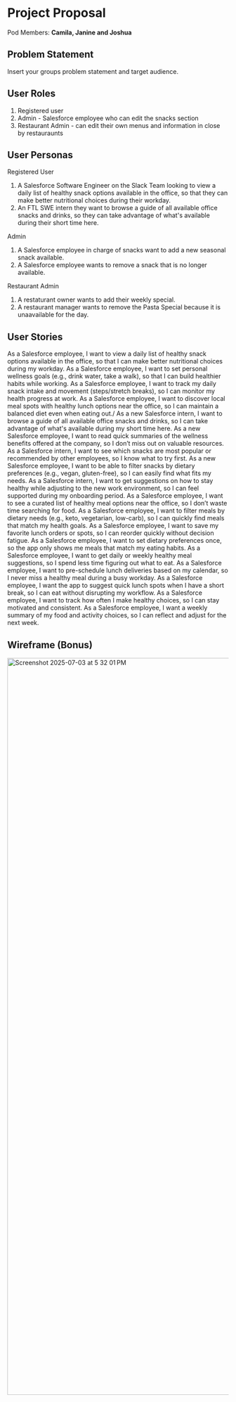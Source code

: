 # Project Proposal

Pod Members: **Camila, Janine and Joshua**

## Problem Statement

Insert your groups problem statement and target audience.

## User Roles

1) Registered user
2) Admin - Salesforce employee who can edit the snacks section
3) Restaurant Admin - can edit their own menus and information in close by restauraunts 

## User Personas

Registered User 
1) A Salesforce Software Engineer on the Slack Team looking to view a daily list of healthy snack options available in the office, so that they can make better nutritional choices during their workday.
2) An FTL SWE intern they want to browse a guide of all available office snacks and drinks, so they can take advantage of what's available during their short time here.

Admin 
1) A Salesforce employee in charge of snacks want to add a new seasonal snack available.
2) A Salesforce employee wants to remove a snack that is no longer available.

Restaurant Admin 
1) A restaturant owner wants to add their weekly special.
2) A restaurant manager wants to remove the Pasta Special because it is unaavailable for the day. 

## User Stories

As a Salesforce employee, I want to view a daily list of healthy snack options available in the office, so that I can make better nutritional choices during my workday.
As a Salesforce employee, I want to set personal wellness goals (e.g., drink water, take a walk), so that I can build healthier habits while working.
As a Salesforce employee, I want to track my daily snack intake and movement (steps/stretch breaks), so I can monitor my health progress at work.
As a Salesforce employee, I want to discover local meal spots with healthy lunch options near the office, so I can maintain a balanced diet even when eating out./
As a new Salesforce intern, I want to browse a guide of all available office snacks and drinks, so I can take advantage of what's available during my short time here.
As a new Salesforce employee, I want to read quick summaries of the wellness benefits offered at the company, so I don’t miss out on valuable resources.
As a Salesforce intern, I want to see which snacks are most popular or recommended by other employees, so I know what to try first.
As a new Salesforce employee, I want to be able to filter snacks by dietary preferences (e.g., vegan, gluten-free), so I can easily find what fits my needs.
As a Salesforce intern, I want to get suggestions on how to stay healthy while adjusting to the new work environment, so I can feel supported during my onboarding period.
As a Salesforce employee, I want to see a curated list of healthy meal options near the office, so I don’t waste time searching for food.
As a Salesforce employee, I want to filter meals by dietary needs (e.g., keto, vegetarian, low-carb), so I can quickly find meals that match my health goals.
As a Salesforce employee, I want to save my favorite lunch orders or spots, so I can reorder quickly without decision fatigue.
As a Salesforce employee, I want to set dietary preferences once, so the app only shows me meals that match my eating habits.
As a Salesforce employee, I want to get daily or weekly healthy meal suggestions, so I spend less time figuring out what to eat.
As a Salesforce employee, I want to pre-schedule lunch deliveries based on my calendar, so I never miss a healthy meal during a busy workday.
As a Salesforce employee, I want the app to suggest quick lunch spots when I have a short break, so I can eat without disrupting my workflow.
As a Salesforce employee, I want to track how often I make healthy choices, so I can stay motivated and consistent.
As a Salesforce employee, I want a weekly summary of my food and activity choices, so I can reflect and adjust for the next week.


## Wireframe (Bonus)
<img width="1677" alt="Screenshot 2025-07-03 at 5 32 01 PM" src="https://github.com/user-attachments/assets/96a90f88-5c01-4478-91ba-10ca4e737e17" />


